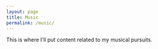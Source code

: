 ```yaml
---
layout: page
title: Music
permalink: /music/
---
```


This is where I'll put content related to my musical pursuits.
